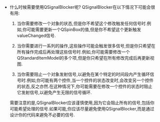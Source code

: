 * 什么时候需要使用QSignalBlocker呢?
    QSignalBlocker在以下情况下可能会很有用:

    1. 当你需要修改一个对象的状态,但是你不希望这个修改触发任何信号时.例如,你可能需要更新一个QSpinBox的值,但是你不希望这个更新触发valueChanged信号.

    2. 当你需要进行一系列的操作,这些操作可能会触发很多信号,但是你只希望在所有操作完成后再处理这些信号时.例如,你可能需要修改一个QStandardItemModel的多个项,但是你只希望在所有修改完成后再更新视图.

    3. 当你需要阻止一个对象发射信号,以避免在某个特定的时间段内产生循环信号时.例如,你可能有两个控件,当一个控件的状态改变时,会改变另一个控件的状态,反之亦然.在这种情况下,你可能需要在修改一个控件的状态时阻止它发射信号,以避免产生无限的信号循环.

    需要注意的是,QSignalBlocker应该谨慎使用,因为它会阻止所有的信号,包括你可能希望处理的信号.如果可能,你应该尽量避免使用QSignalBlocker,而是通过设计你的代码来避免不必要的信号.